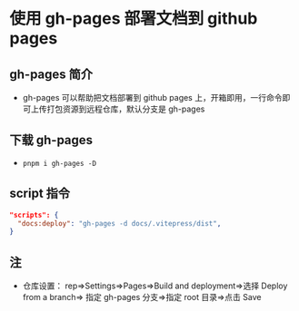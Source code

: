 # 使用 gh-pages 部署文档到 github pages

## gh-pages 简介

- gh-pages 可以帮助把文档部署到 github pages 上，开箱即用，一行命令即可上传打包资源到远程仓库，默认分支是 gh-pages

## 下载 gh-pages

- `pnpm i gh-pages -D`

## script 指令

```json
"scripts": {
  "docs:deploy": "gh-pages -d docs/.vitepress/dist",
}
```

## 注

- 仓库设置： rep=>Settings=>Pages=>Build and deployment=>选择 Deploy from a branch=> 指定 gh-pages 分支=>指定 root 目录=>点击 Save
